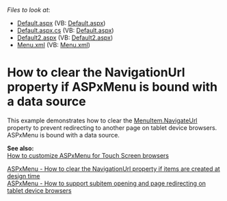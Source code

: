 <!-- default file list -->
*Files to look at*:

* [Default.aspx](./CS/WebSite/Default.aspx) (VB: [Default.aspx](./VB/WebSite/Default.aspx))
* [Default.aspx.cs](./CS/WebSite/Default.aspx.cs) (VB: [Default.aspx](./VB/WebSite/Default.aspx))
* [Default2.aspx](./CS/WebSite/Default2.aspx) (VB: [Default2.aspx](./VB/WebSite/Default2.aspx))
* [Menu.xml](./CS/WebSite/Menu.xml) (VB: [Menu.xml](./VB/WebSite/Menu.xml))
<!-- default file list end -->
# How to clear the NavigationUrl property if ASPxMenu is bound with a data source


<p>This example demonstrates how to clear the <a href="http://documentation.devexpress.com/#AspNet/DevExpressWebASPxMenuMenuItem_NavigateUrltopic"><u>MenuItem.NavigateUrl</u></a> property to prevent redirecting to another page on tablet device browsers. ASPxMenu is bound with a data source.</p><p><strong>See also:</strong><br />
<a href="https://www.devexpress.com/Support/Center/p/K18563">How to customize ASPxMenu for Touch Screen browsers</a></p><p><a href="https://www.devexpress.com/Support/Center/p/E3904">ASPxMenu - How to clear the NavigationUrl property if items are created at design time</a><br />
<a href="https://www.devexpress.com/Support/Center/p/E3906">ASPxMenu - How to support subitem opening and page redirecting on tablet device browsers</a></p>

<br/>


